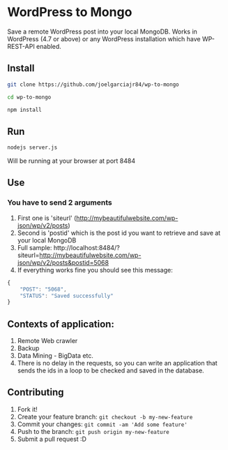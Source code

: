 # WordPress to Mongo
Save a remote WordPress post into your local MongoDB.
Works in WordPress (4.7 or above) or any WordPress installation which have WP-REST-API enabled.

## Install

```bash
git clone https://github.com/joelgarciajr84/wp-to-mongo
```
```bash
cd wp-to-mongo
```

```bash
npm install
```

## Run

```bash
nodejs server.js
```
Will be running at your browser at port 8484

## Use
### You have to send 2 arguments
1. First one is 'siteurl' (http://mybeautifulwebsite.com/wp-json/wp/v2/posts)
2. Second is 'postid' which is the post id you want to retrieve and save at your local MongoDB
3. Full sample: http://localhost:8484/?siteurl=http://mybeautifulwebsite.com/wp-json/wp/v2/posts&postid=5068
4. If everything works fine you should see this message:

```js
{
    "POST": "5068",
    "STATUS": "Saved successfully"
}
```
## Contexts of application:
1. Remote Web crawler
2. Backup
3. Data Mining - BigData etc.
4. There is no delay in the requests, so you can write an application that sends the ids in a loop to be checked and saved in the database.

## Contributing

1. Fork it!
2. Create your feature branch: `git checkout -b my-new-feature`
3. Commit your changes: `git commit -am 'Add some feature'`
4. Push to the branch: `git push origin my-new-feature`
5. Submit a pull request :D
